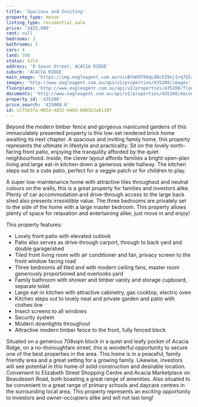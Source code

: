 ```yaml
---
title: 'Spacious and Inviting'
property_type: House
listing_type: residential_sale
price: '$425,000'
rent: null
bedrooms: 3
bathrooms: 1
cars: 4
land: 708
status: Sold
address: '8 Saxon Street, ACACIA RIDGE'
suburb: 'ACACIA RIDGE'
main_image: 'https://img.eagleagent.com.au/oicBfmK9T89qLQ8cEZ9ej1rq7QI=/1280x854/smart/https://s3-us-west-2.amazonaws.com/eagleagent-orig/images/6821727/127660638-image-M.jpg'
images: 'http://www.eagleagent.com.au/api/v2/properties/435208/images'
floorplans: 'http://www.eagleagent.com.au/api/v2/properties/435208/floorplans'
documents: 'http://www.eagleagent.com.au/api/v2/properties/435208/documents'
property_id: '435208'
price_search: '425000.0'
id: ccf5e3fa-065d-4d32-946d-0d65b3a6110f
---
```

Beyond the modern timber fence and gorgeous manicured gardens of this immaculately presented property is this low-set rendered brick home awaiting its next chapter. A spacious and inviting family home, this property represents the ultimate in lifestyle and practicality. Sit on the lovely north-facing front patio, enjoying the tranquility afforded by the quiet neighbourhood. Inside, the clever layout affords families a bright open-plan living and large eat-in kitchen down a generous wide hallway. The kitchen steps out to a cute patio, perfect for a veggie patch or for children to play.

A super low-maintenance home with attractive tiles throughout and neutral colours on the walls, this is a great property for families and investors alike. Plenty of car accommodation and drive-through access to the large back shed also presents irresistible value. The three bedrooms are privately set to the side of the home with a large master bedroom. This property allows plenty of space for relaxation and entertaining alike, just move in and enjoy!

This property features:

*  Lovely front patio with elevated outlook
*  Patio also serves as drive-through carport, through to back yard and double garage/shed
*  Tiled front living room with air conditioner and fan, privacy screen to the front window facing road
*  Three bedrooms all tiled and with modern ceiling fans, master room generously proportioned and overlooks yard
*  Family bathroom with shower and timber vanity and storage cupboard, separate toilet
*  Large eat-in kitchen with attractive cabinetry, gas cooktop, electric oven
*  Kitchen steps out to lovely neat and private garden and patio with clothes line
*  Insect screens to all windows
*  Security system
*  Modern downlights throughout
*  Attractive modern timber fence to the front, fully fenced block

Situated on a generous 708sqm block in a quiet and leafy pocket of Acacia Ridge, on a no-thoroughfare street, this is wonderful opportunity to secure one of the best properties in the area. This home is in a peaceful, family friendly area and a great setting for a growing family. Likewise, investors will see potential in this home of solid construction and desirable location. Convenient to Elizabeth Street Shopping Centre and Acacia Marketplace on Beaudesert Road, both boasting a great range of amenities. Also situated to be convenient to a great range of primary schools and daycare centres in the surrounding local area. This property represents an exciting opportunity to investors and owner-occupiers alike and will not last long!
